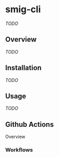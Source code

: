 # smig-cli

_TODO_

## Overview

_TODO_

## Installation

_TODO_

## Usage

_TODO_

## Github Actions

Overview

### Workflows
